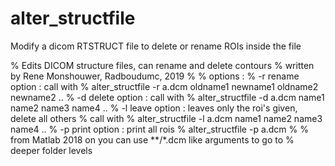 # alter_structfile
Modify a dicom RTSTRUCT file to delete or rename ROIs inside the file

%   Edits DICOM structure files, can rename and delete contours
%   written by Rene Monshouwer, Radboudumc, 2019
% 
%   options : 
%   -r rename option : call with 
%        alter_structfile -r a.dcm oldname1 newname1 oldname2 newname2 ..
%   -d delete option : call with
%        alter_structfile -d a.dcm name1 name2 name3 name4 ..
%   -l leave option : leaves only the roi's given, delete all others
%      call with
%        alter_structfile -l a.dcm name1 name2 name3 name4 ..
%   -p print option : print all rois
%       alter_structfile -p a.dcm
%
%   from Matlab 2018 on you can use **/*.dcm like arguments to go to 
%   deeper folder levels

